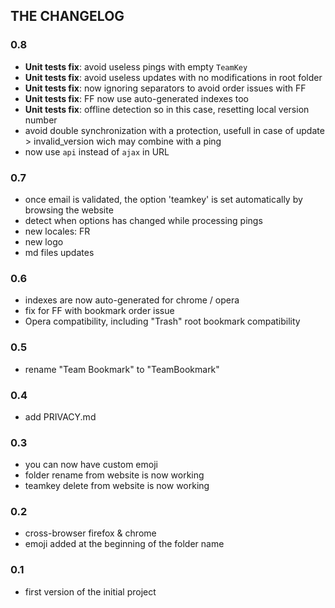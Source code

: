 ## THE CHANGELOG ##

### 0.8 ###

- **Unit tests fix**: avoid useless pings with empty `TeamKey`
- **Unit tests fix**: avoid useless updates with no modifications in root folder
- **Unit tests fix**: now ignoring separators to avoid order issues with FF
- **Unit tests fix**: FF now use auto-generated indexes too
- **Unit tests fix**: offline detection so in this case, resetting local version number
- avoid double synchronization with a protection, usefull in case of update > invalid_version wich may combine with a ping
- now use `api` instead of `ajax` in URL

### 0.7 ###

- once email is validated, the option 'teamkey' is set automatically by browsing the website
- detect when options has changed while processing pings
- new locales: FR
- new logo
- md files updates

### 0.6 ###

- indexes are now auto-generated for chrome / opera
- fix for FF with bookmark order issue
- Opera compatibility, including "Trash" root bookmark compatibility

### 0.5 ###

- rename "Team Bookmark" to "TeamBookmark"

### 0.4 ###

- add PRIVACY.md

### 0.3 ###

- you can now have custom emoji
- folder rename from website is now working
- teamkey delete from website is now working

### 0.2 ###

- cross-browser firefox & chrome
- emoji added at the beginning of the folder name

### 0.1 ###

- first version of the initial project